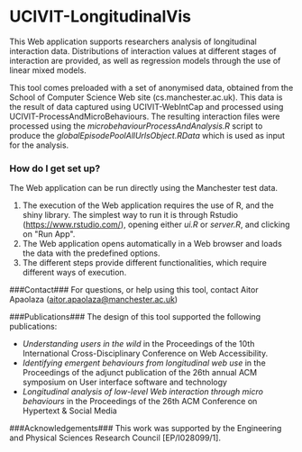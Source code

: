 # UCIVIT-LongitudinalVis #

This Web application supports researchers analysis of longitudinal interaction data. Distributions of interaction values at different stages of interaction are provided, as well as regression models through the use of linear mixed models.

This tool comes preloaded with a set of anonymised data, obtained from the School of Computer Science Web site (cs.manchester.ac.uk). This data is the result of data captured using UCIVIT-WebIntCap and processed using UCIVIT-ProcessAndMicroBehaviours. The resulting interaction files were processed using the *microbehaviourProcessAndAnalysis.R* script to produce the *globalEpisodePoolAllUrlsObject.RData* which is used as input for the analysis.

### How do I get set up? ###

The Web application can be run directly using the Manchester test data.

1. The execution of the Web application requires the use of R, and the shiny library. The simplest way to run it is through Rstudio (https://www.rstudio.com/), opening either *ui.R* or *server.R*, and clicking on "Run App".
2. The Web application opens automatically in a Web browser and loads the data with the predefined options.
3. The different steps provide different functionalities, which require different ways of execution.

###Contact###
For questions, or help using this tool, contact Aitor Apaolaza (aitor.apaolaza@manchester.ac.uk)

###Publications###
The design of this tool supported the following publications:
* *Understanding users in the wild* in the Proceedings of the 10th International Cross-Disciplinary Conference on Web Accessibility.
* *Identifying emergent behaviours from longitudinal web use* in the Proceedings of the adjunct publication of the 26th annual ACM symposium on User interface software and technology
* *Longitudinal analysis of low-level Web interaction through micro behaviours* in the Proceedings of the 26th ACM Conference on Hypertext & Social Media

###Acknowledgements###
This work was supported by the Engineering and Physical Sciences Research Council [EP/I028099/1].
